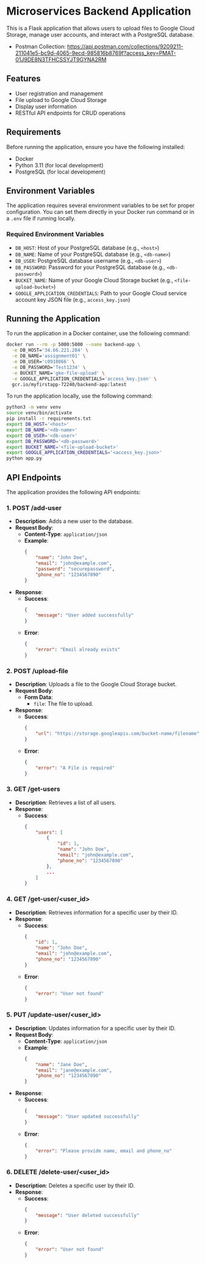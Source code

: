 # Microservices Backend Application

This is a Flask application that allows users to upload files to Google Cloud Storage, manage user accounts, and interact with a PostgreSQL database.

- Postman Collection: https://api.postman.com/collections/9209211-211041e5-bc9d-4065-9ecd-985816b8769f?access_key=PMAT-01J9DE8N3TFHCSSYJT9GYNA2RM

## Features

- User registration and management
- File upload to Google Cloud Storage
- Display user information
- RESTful API endpoints for CRUD operations

## Requirements

Before running the application, ensure you have the following installed:

- Docker
- Python 3.11 (for local development)
- PostgreSQL (for local development)

## Environment Variables

The application requires several environment variables to be set for proper configuration. You can set them directly in your Docker run command or in a `.env` file if running locally.

### Required Environment Variables

- `DB_HOST`: Host of your PostgreSQL database (e.g., `<host>`)
- `DB_NAME`: Name of your PostgreSQL database (e.g., `<db-name>`)
- `DB_USER`: PostgreSQL database username (e.g., `<db-user>`)
- `DB_PASSWORD`: Password for your PostgreSQL database (e.g., `<db-password>`)
- `BUCKET_NAME`: Name of your Google Cloud Storage bucket (e.g., `<file-upload-bucket>`)
- `GOOGLE_APPLICATION_CREDENTIALS`: Path to your Google Cloud service account key JSON file (e.g., `access_key.json`)

## Running the Application

To run the application in a Docker container, use the following command:

```bash
docker run --rm -p 5000:5000 --name backend-app \
  -e DB_HOST='34.66.221.204' \
  -e DB_NAME='assignment01' \
  -e DB_USER='c0918066' \
  -e DB_PASSWORD='Test1234' \
  -e BUCKET_NAME='gke-file-upload' \
  -e GOOGLE_APPLICATION_CREDENTIALS='access_key.json' \
  gcr.io/myfirstapp-72240/backend-app:latest
```

To run the application locally, use the following command:

```bash
python3 -m venv venv
source venv/bin/activate
pip install -r requirements.txt
export DB_HOST='<host>'
export DB_NAME='<db-name>'
export DB_USER='<db-user>'
export DB_PASSWORD='<db-password>'
export BUCKET_NAME='<file-upload-bucket>'
export GOOGLE_APPLICATION_CREDENTIALS='<access_key.json>'
python app.py
```

## API Endpoints

The application provides the following API endpoints:

### 1. **POST /add-user**

- **Description**: Adds a new user to the database.
- **Request Body**:
    - **Content-Type**: `application/json`
    - **Example**:
      ```json
      {
          "name": "John Doe",
          "email": "john@example.com",
          "password": "securepassword",
          "phone_no": "1234567890"
      }
      ```
- **Response**:
    - **Success**:
      ```json
      {
          "message": "User added successfully"
      }
      ```
    - **Error**:
      ```json
      {
          "error": "Email already exists"
      }
      ```

### 2. **POST /upload-file**

- **Description**: Uploads a file to the Google Cloud Storage bucket.
- **Request Body**:
    - **Form Data**:
        - `file`: The file to upload.
- **Response**:
    - **Success**:
      ```json
      {
          "url": "https://storage.googleapis.com/bucket-name/filename"
      }
      ```
    - **Error**:
      ```json
      {
          "error": "A File is required"
      }
      ```

### 3. **GET /get-users**

- **Description**: Retrieves a list of all users.
- **Response**:
    - **Success**:
      ```json
      {
          "users": [
              {
                  "id": 1,
                  "name": "John Doe",
                  "email": "john@example.com",
                  "phone_no": "1234567890"
              },
              ...
          ]
      }
      ```

### 4. **GET /get-user/<user_id>**

- **Description**: Retrieves information for a specific user by their ID.
- **Response**:
    - **Success**:
      ```json
      {
          "id": 1,
          "name": "John Doe",
          "email": "john@example.com",
          "phone_no": "1234567890"
      }
      ```
    - **Error**:
      ```json
      {
          "error": "User not found"
      }
      ```

### 5. **PUT /update-user/<user_id>**

- **Description**: Updates information for a specific user by their ID.
- **Request Body**:
    - **Content-Type**: `application/json`
    - **Example**:
      ```json
      {
          "name": "Jane Doe",
          "email": "jane@example.com",
          "phone_no": "1234567890"
      }
      ```
- **Response**:
    - **Success**:
      ```json
      {
          "message": "User updated successfully"
      }
      ```
    - **Error**:
      ```json
      {
          "error": "Please provide name, email and phone_no"
      }
      ```

### 6. **DELETE /delete-user/<user_id>**

- **Description**: Deletes a specific user by their ID.
- **Response**:
    - **Success**:
      ```json
      {
          "message": "User deleted successfully"
      }
      ```
    - **Error**:
      ```json
      {
          "error": "User not found"
      }
      ```
